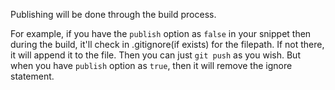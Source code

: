 Publishing will be done through the build process.

For example, if you have the `publish` option as `false` in your snippet
then during the build, it'll check in .gitignore(if exists)
for the filepath. If not there, it will append it to the file.
Then you can just `git push` as you wish. But when you have
`publish` option as `true`, then it will remove the ignore statement.
